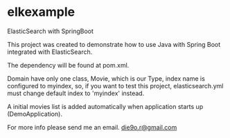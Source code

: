 # elkexample
 ElasticSearch with SpringBoot
 
 This project was created to demonstrate how to use Java with Spring Boot integrated with ElasticSearch.
 
 The dependency will be found at pom.xml.
 
 Domain have only one class, Movie, which is our Type, index name is configured to myindex, so, if you want to test this project, elasticsearch.yml must change default index to 'myindex' instead.
 
 A initial movies list is added automatically when application starts up (DemoApplication).
 
 For more info please send me an email.
 die9o.r@gmail.com
